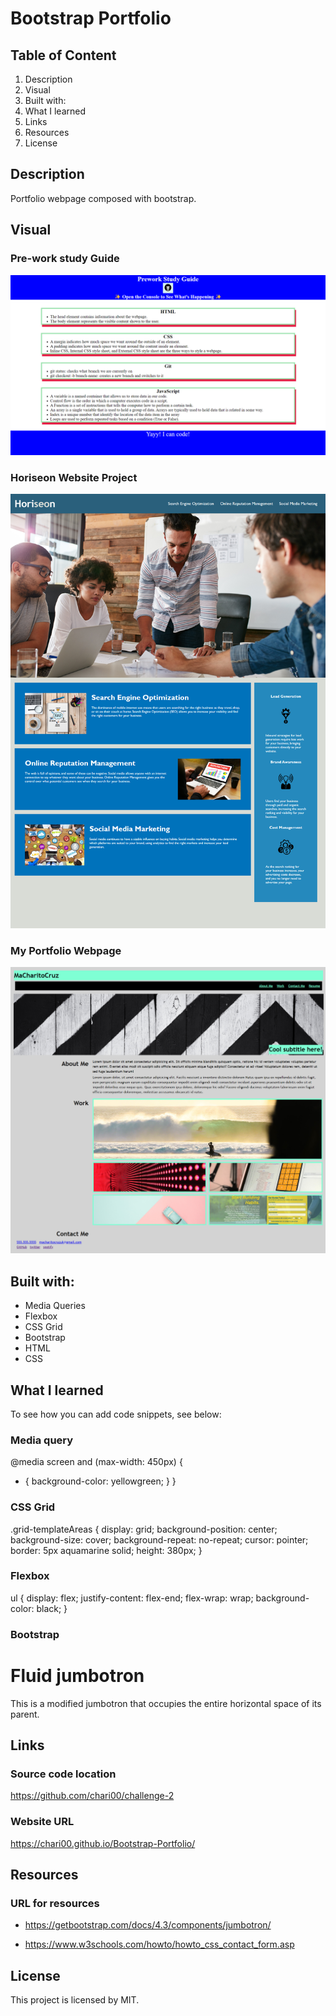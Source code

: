 # Bootstrap Portfolio

## Table of Content

1. Description
2. Visual
3. Built with:
4. What I learned
5. Links
6. Resources
7. License

## Description

Portfolio webpage composed with bootstrap.

## Visual

### Pre-work study Guide

<img src="./images/pre-work.png" alt="an image of boxes with the topic HTML, CSS, GIT, JAVASCRIPT one topic in each box"/>

### Horiseon Website Project

<img src="./images/Challenge1-Horiseon.png" alt="an image of a group of people having a meeting"/>

### My Portfolio Webpage

<img src="./images/Challenge2-myportfolio.png" alt="an image of my portfolio telling about me, listing my work and contact references"/>

## Built with:

- Media Queries
- Flexbox
- CSS Grid
- Bootstrap
- HTML
- CSS

## What I learned

To see how you can add code snippets, see below:

### Media query

@media screen and (max-width: 450px) {

- {
  background-color: yellowgreen;
  }
  }

### CSS Grid

.grid-templateAreas {
display: grid;
background-position: center;
background-size: cover;
background-repeat: no-repeat;
cursor: pointer;
border: 5px aquamarine solid;
height: 380px;
}

### Flexbox

ul {
display: flex;
justify-content: flex-end;
flex-wrap: wrap;
background-color: black;
}

### Bootstrap

<div class="jumbotron jumbotron-fluid">
  <div class="container">
    <h1 class="display-4">Fluid jumbotron</h1>
    <p class="lead">This is a modified jumbotron that occupies the entire horizontal space of its parent.</p>
  </div>
</div>

## Links

### Source code location

https://github.com/chari00/challenge-2

### Website URL

https://chari00.github.io/Bootstrap-Portfolio/

## Resources

### URL for resources

- https://getbootstrap.com/docs/4.3/components/jumbotron/

- https://www.w3schools.com/howto/howto_css_contact_form.asp

## License

This project is licensed by MIT.
